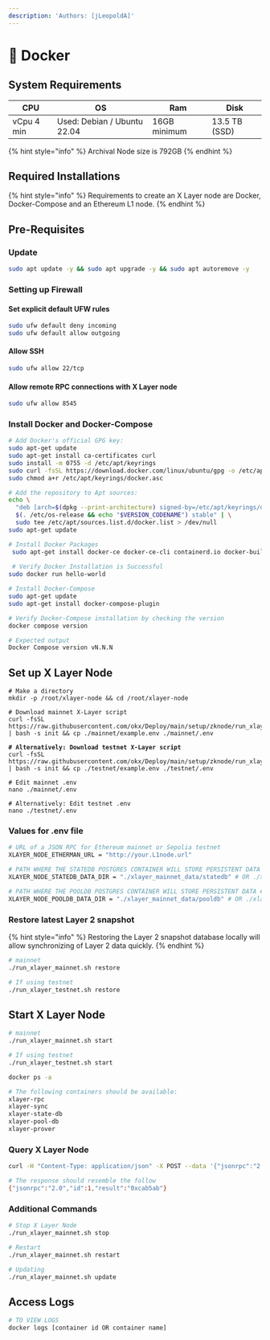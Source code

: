 ```yaml
---
description: 'Authors: [jLeopoldA]'
---
```


# 🐳 Docker

## System Requirements

| CPU        | OS                          | Ram          | Disk          |
| ---------- | --------------------------- | ------------ | ------------- |
| vCpu 4 min | Used: Debian / Ubuntu 22.04 | 16GB minimum | 13.5 TB (SSD) |

{% hint style="info" %}
Archival Node size is 792GB
{% endhint %}

## Required Installations

{% hint style="info" %}
Requirements to create an X Layer node are Docker, Docker-Compose and an Ethereum L1  node.
{% endhint %}

## Pre-Requisites

### Update

```bash
sudo apt update -y && sudo apt upgrade -y && sudo apt autoremove -y
```

### Setting up Firewall

#### Set explicit default UFW rules

```bash
sudo ufw default deny incoming
sudo ufw default allow outgoing
```

#### Allow SSH

```bash
sudo ufw allow 22/tcp
```

#### Allow remote RPC connections with X Layer node

```bash
sudo ufw allow 8545
```

### Install Docker and Docker-Compose

```bash
# Add Docker's official GPG key:
sudo apt-get update
sudo apt-get install ca-certificates curl
sudo install -m 0755 -d /etc/apt/keyrings
sudo curl -fsSL https://download.docker.com/linux/ubuntu/gpg -o /etc/apt/keyrings/docker.asc
sudo chmod a+r /etc/apt/keyrings/docker.asc

# Add the repository to Apt sources:
echo \
  "deb [arch=$(dpkg --print-architecture) signed-by=/etc/apt/keyrings/docker.asc] https://download.docker.com/linux/ubuntu \
  $(. /etc/os-release && echo "$VERSION_CODENAME") stable" | \
  sudo tee /etc/apt/sources.list.d/docker.list > /dev/null
sudo apt-get update

# Install Docker Packages
 sudo apt-get install docker-ce docker-ce-cli containerd.io docker-buildx-plugin docker-compose-plugin
 
 # Verify Docker Installation is Successful
sudo docker run hello-world

# Install Docker-Compose
sudo apt-get update
sudo apt-get install docker-compose-plugin

# Verify Docker-Compose installation by checking the version
docker compose version

# Expected output
Docker Compose version vN.N.N
```

## Set up X Layer Node

<pre class="language-bash"><code class="lang-bash"># Make a directory
mkdir -p /root/xlayer-node &#x26;&#x26; cd /root/xlayer-node

# Download mainnet X-Layer script
curl -fsSL https://raw.githubusercontent.com/okx/Deploy/main/setup/zknode/run_xlayer_mainnet.sh | bash -s init &#x26;&#x26; cp ./mainnet/example.env ./mainnet/.env
<strong>
</strong><strong># Alternatively: Download testnet X-Layer script
</strong>curl -fsSL https://raw.githubusercontent.com/okx/Deploy/main/setup/zknode/run_xlayer_testnet.sh | bash -s init &#x26;&#x26; cp ./testnet/example.env ./testnet/.env

# Edit mainnet .env
nano ./mainnet/.env

# Alternatively: Edit testnet .env
nano ./testnet/.env
</code></pre>

### Values for .env file

```bash
# URL of a JSON RPC for Ethereum mainnet or Sepolia testnet
XLAYER_NODE_ETHERMAN_URL = "http://your.L1node.url"

# PATH WHERE THE STATEDB POSTGRES CONTAINER WILL STORE PERSISTENT DATA
XLAYER_NODE_STATEDB_DATA_DIR = "./xlayer_mainnet_data/statedb" # OR ./xlayer_testnet_datastatedb/ for testnet

# PATH WHERE THE POOLDB POSTGRES CONTAINER WILL STORE PERSISTENT DATA #
XLAYER_NODE_POOLDB_DATA_DIR = "./xlayer_mainnet_data/pooldb" # OR ./xlayer_testnet_data/pooldb/ for testnet
```

### Restore latest Layer 2 snapshot

{% hint style="info" %}
Restoring the Layer 2 snapshot database locally will allow synchronizing of Layer 2 data quickly.&#x20;
{% endhint %}

```bash
# mainnet
./run_xlayer_mainnet.sh restore

# If using testnet
./run_xlayer_testnet.sh restore
```

## Start X Layer Node

```bash
# mainnet
./run_xlayer_mainnet.sh start

# If using testnet
./run_xlayer_testnet.sh start

docker ps -a

# The following containers should be available: 
xlayer-rpc
xlayer-sync
xlayer-state-db
xlayer-pool-db
xlayer-prover
```

### Query X Layer Node

```bash
curl -H "Content-Type: application/json" -X POST --data '{"jsonrpc":"2.0","method":"eth_blockNumber","params":[],"id":83}' http://localhost:8545

# The response should resemble the follow
{"jsonrpc":"2.0","id":1,"result":"0xcab5ab"}
```

### Additional Commands

```bash
# Stop X Layer Node
./run_xlayer_mainnet.sh stop

# Restart
./run_xlayer_mainnet.sh restart

# Updating
./run_xlayer_mainnet.sh update
```

## Access Logs

```bash
# TO VIEW LOGS
docker logs [container id OR container name]
```







